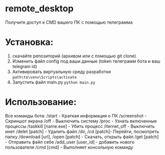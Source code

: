 # remote_desktop
Получите доступ к CMD вашего ПК с помощью телеграмма

# Установка: 
1) скачайте репозиторий (архивом или с помощью git clone)
2) Изменить файл config под ваши данные (token телеграмм бота и ваш telegram id)
3) Активировать виртуальную среду разработки
```path\to\venv\Scripts\activate```
4) Запустить файл main.py
```python main.py```

# Использование:
Все команды бота:
        /start - Краткая информация о ПК
        /screenshot - Скриншот экрана
        /off - Выключить систему
        /proc - Узнать включенные процессы
        /taskkill [name.exe] - Убить процесс
        /iternet_off - Выключить инет
        /delet [patch] - Удалить файл
        /dir, /cd [patch]- Перейти, посмотреть папку
        /download [url], /open [patch] - Скачать, открыть файл
        /get [patch] - Отправить файл себе
        /add_user [user_id] - добавить нового пользователя
        /cmd [cmd] - Выполняет консольную команду
